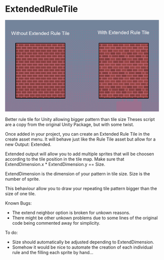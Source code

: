 # ExtendedRuleTile

![alt text](https://github.com/FaithGamer/ExtendedRuleTile/blob/master/header.png?raw=true)

Better rule tile for Unity allowing bigger pattern than tile size
Theses script are a copy from the original Unity Package, but with some twist.

Once added in your project, you can create an Extended Rule Tile in the create asset menu.
It will behave just like the Rule Tile asset but allow for a new Output: Extended.

Extended output will allow you to add multiple sprites that will be choosen according to the tile position in the tile map.
Make sure that ExtendDimension.x * ExtendDimension.y  == Size.

ExtendDimension is the dimension of your pattern in tile size. Size is the number of sprite.

This behaviour allow you to draw your repeating tile pattern bigger than the size of one tile.

Known Bugs:

- The extend neighbor option is broken for unkown reasons.
- There might be other unkown problems due to some lines of the original code being commented away for simplicity.

To do:

- Size should automatically be adjusted depending to ExtendDimension.
- Somehow it would be nice to automate the creation of each individual rule and the filling each sprite by hand...

